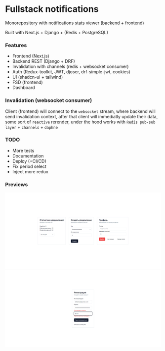 # Fullstack notifications

Monorepository with notifications stats viewer (backend + frontend)

Built with Next.js + Django + (Redis + PostgreSQL)

### Features

- Frontend (Next.js)
- Backend REST (Django + DRF)
- Invalidation with channels (redis + websocket consumer)
- Auth (Redux-toolkit, JWT, djoser, drf-simple-jwt, cookies)
- UI (shadcn-ui + tailwind)
- FSD (frontend)
- Dashboard

### Invalidation (websocket consumer)

Client (frontend) will connect to the `websocket` stream, where backend will send invalidation context, after that client will immediatly update their data, some sort of `reactive` rerender, under the hood works with `Redis pub-sub layer` + `channels` + `daphne`

### TODO

- More tests
- Documentation
- Deploy (+CI/CD)
- Fix period select
- Inject more redux

### Previews

![](/docs/dashboard.png)
![](/docs/auth.png)
